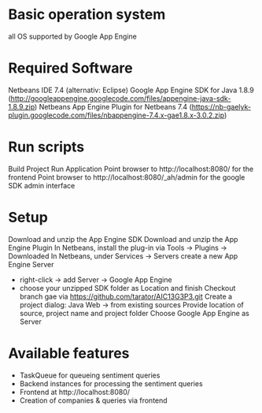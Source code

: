 # Basic operation system
all OS supported by Google App Engine

# Required Software
Netbeans IDE 7.4 (alternativ: Eclipse)
Google App Engine SDK for Java 1.8.9 (http://googleappengine.googlecode.com/files/appengine-java-sdk-1.8.9.zip)
Netbeans App Engine Plugin for Netbeans 7.4 (https://nb-gaelyk-plugin.googlecode.com/files/nbappengine-7.4.x-gae1.8.x-3.0.2.zip)

# Run scripts
Build Project
Run Application
Point browser to http://localhost:8080/ for the frontend
Point browser to http://localhost:8080/_ah/admin for the google SDK admin interface


# Setup
Download and unzip the App Engine SDK 
Download and unzip the App Engine Plugin
In Netbeans, install the plug-in via Tools -> Plugins -> Downloaded
In Netbeans, under Services -> Servers create a new App Engine Server 
- right-click -> add Server -> Google App Engine
- choose your unzipped SDK folder as Location and finish
Checkout branch gae via https://github.com/tarator/AIC13G3P3.git 
Create a project dialog: Java Web -> from existing sources
Provide location of source, project name and project folder
Choose Google App Engine as Server


# Available features
- TaskQueue for queueing sentiment queries 
- Backend instances for processing the sentiment queries
- Frontend at http://localhost:8080/
- Creation of companies & queries via frontend